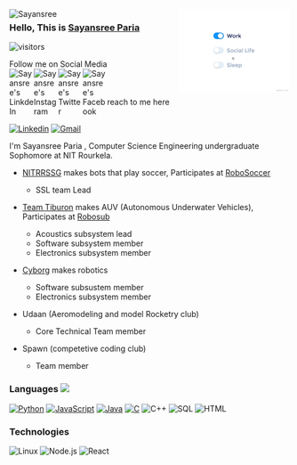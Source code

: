 <img align="left" alt="Sayansree" width="200px" src="https://raw.githubusercontent.com/Sayansree/sayansreeparia/main/sayansree.jpeg" />
 <img src="https://github.com/Sayansree/Sayansree/blob/main/life_balance.gif" alt="side Image" align="right" width="200" height="auto" />

### Hello, This is [Sayansree Paria](https://sayansreeparia.co)       
 ![visitors](https://visitor-badge.glitch.me/badge?page_id=Sayansree.visitor-badge) 

<div>
Follow me on Social Media
 <br/>
<a href="https://www.linkedin.com/in/sayansreeparia/">
  <img align="left" alt="Sayansree's LinkdeIn" width="44px" src="https://cdn.jsdelivr.net/npm/simple-icons@v3/icons/linkedin.svg" />
</a>
<a href="https://www.instagram.com/sayansree/">
  <img align="left" alt="Sayansree's Instagram" width="44px" src="https://cdn.jsdelivr.net/npm/simple-icons@v3/icons/instagram.svg" />
</a>
<a href="https://www.twitter.com/SayansreeParia/">
  <img align="left" alt="Sayansree's Twitter" width="44px" src="https://cdn.jsdelivr.net/npm/simple-icons@v3/icons/twitter.svg" />
</a>
<a href="https://www.facebook.com/pariasayansree/">
  <img align="left" alt="Sayansree's Facebook" width="44px" src="https://cdn.jsdelivr.net/npm/simple-icons@v3/icons/facebook.svg" />
</a>
  </div>
<br/>
<br/>
<br/>
reach to me here
<br/>
<br/>

[![Linkedin](https://img.shields.io/badge/-SayansreeParia-blue?style=flat&logo=Linkedin&logoColor=white)](https://www.linkedin.com/in/sayansreeparia)
[![Gmail](https://img.shields.io/badge/-sayansreeparia@gmail.com-c14438?style=flat&logo=Gmail&logoColor=white)](mailto:sayansreeparia@gmail.com)

I'm Sayansree Paria , Computer Science Engineering undergraduate Sophomore at NIT Rourkela.
<br/>
-  [NITRRSSG](https://nitrrssg.org) makes bots that play soccer, Participates at [RoboSoccer](https://robosoccer.io) 
   -  SSL team Lead
   
-  [Team Tiburon](https://auvnitrkl.github.io/) makes AUV (Autonomous Underwater Vehicles), Participates at [Robosub](https://robosub.org/) 
   -  Acoustics subsystem lead
   -  Software subsystem member
   -  Electronics subsystem member

- [Cyborg](https://cyborg.nitrkl.ac.in) makes robotics 
   -  Software subsustem member
   -  Electronics subsystem member
   
- Udaan (Aeromodeling and model Rocketry club)
   -  Core Technical Team member

- Spawn (competetive coding club)
   -  Team member
  
### Languages <img src="https://media.giphy.com/media/WUlplcMpOCEmTGBtBW/giphy.gif" width="30">

[![Python](https://img.shields.io/badge/-Python-000?&logo=python)](https://github.com/Sayansree?tab=repositories&q=&type=&language=python)
[![JavaScript](https://img.shields.io/badge/-JavaScript-000?&logo=JavaScript&logoColor=ddc508)](https://github.com/Sayansree?tab=repositories&q=&type=&language=javascript)
[![Java](https://img.shields.io/badge/-Java-000?&logo=Java&logoColor=007396)](https://github.com/adamalston?tab=repositories&q=&type=&language=java)
[![C](https://img.shields.io/badge/-C-000?&logo=C)](https://github.com/adamalston?tab=repositories&q=&type=&language=c)
![C++](https://img.shields.io/badge/-C++-000?&logo=c%2b%2b&logoColor=00599C)
![SQL](https://img.shields.io/badge/-SQL-000?&logo=MySQL&logoColor=4479A1)
![HTML](https://img.shields.io/badge/-HTML-000?&logo=HTML&logoColor=4479A1)
<!--![Swift](https://img.shields.io/badge/-Swift-000?&logo=Swift)
![TypeScript](https://img.shields.io/badge/-TypeScript-000?&logo=TypeScript&logoColor=007ACC) -->

### Technologies

<!--![AWS](https://img.shields.io/badge/-AWS-000?&logo=Amazon-AWS&logoColor=FF9900)
![CI/CD](https://img.shields.io/badge/-CI%2FCD-000?&logo=CircleCI&logoColor=888)#
![Docker](https://img.shields.io/badge/-Docker-000?&logo=Docker)
![Jira](https://img.shields.io/badge/-Jira-000?&logo=Jira-Software&logoColor=0052CC)
![Kubernetes](https://img.shields.io/badge/-Kubernetes-000?&logo=Kubernetes)
![Spring](https://img.shields.io/badge/-Spring-000?&logo=Spring)
![TCP/IP](https://img.shields.io/badge/-TCP%2FIP-000?&logo=Cisco)
-->
![Linux](https://img.shields.io/badge/-Linux-000?&logo=Linux&logoColor=FCC624)
![Node.js](https://img.shields.io/badge/-Node.js-000?&logo=node.js)
![React](https://img.shields.io/badge/-React-000?&logo=React)

<!--
### Full Stack Projects

[![My Website](https://img.shields.io/badge/-🧬%20My%20Website-000?)](https://github.com/adamalston/v2)
[![COVID-19 Dashboard](https://img.shields.io/badge/-🦠%20COVID‑19%20Dashboard-000?)](https://github.com/adamalston/COVID-19-Dashboard)
[![Summarizer](https://img.shields.io/badge/-📝%20Summarizer-000?)](https://github.com/adamalston/Summarizer)
[![Overwatch](https://img.shields.io/badge/-🔬%20Overwatch-000?)](https://github.com/adamalston/overwatch)
[![KubeSat](https://img.shields.io/badge/-🛰%20KubeSat-000?)](https://github.com/adamalston/kubesat)
[![Voice Poker](https://img.shields.io/badge/-🔊%20Voice%20Poker-000?)](https://github.com/adamalston/Poker)
[![PokémonGo Map](https://img.shields.io/badge/-🗺%20PokémonGo%20Map-000?)](https://github.com/adamalston/PokemonGo-Map)

### Cybersecurity Projects

[![Heartbleed](https://img.shields.io/badge/-🩸%20Heartbleed-000?)](https://github.com/adamalston/Heartbleed)
[![SYN Flood](https://img.shields.io/badge/-🌊%20SYN%20Flood-000?)](https://github.com/adamalston/SYN-Flood)
[![Packet Sniffing & Spoofing](https://img.shields.io/badge/-🗂%20Packet%20Sniffing%20%26%20Spoofing-000?)](https://github.com/adamalston/Packet-Sniffing-and-Spoofing)
[![SQL Injection](https://img.shields.io/badge/-💉%20SQL%20Injection-000?)](https://github.com/adamalston/SQL-Injection)
[![Spectre & Meltdown](https://img.shields.io/badge/-🛡%20Spectre%20%26%20Meltdown-000?)](https://github.com/adamalston/Meltdown-Spectre)
[![Network Tools](https://img.shields.io/badge/-🌐%20Network%20Tools-000?)](https://github.com/adamalston/Network-Tools)
-->
<!--[![Top Langs](https://github-readme-stats.vercel.app/api/top-langs/?username=Sayansree&theme=onedark)](https://github.com/Sayansree/github-readme-stats)
<br> -->
